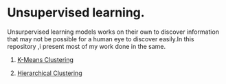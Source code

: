 # Unsupervised learning.

Unsurpervised learning models works on their own to discover information that may not be possible for a human eye to discover easily.In this repository ,i present most of my work done in the same.

1. [K-Means Clustering](https://github.com/GeorgeOduor/unsupervised-learning/tree/master/k-means%20clustering)

1. [Hierarchical Clustering](https://github.com/GeorgeOduor/unsupervised-learning/tree/master/hierarchical%20clustering)
